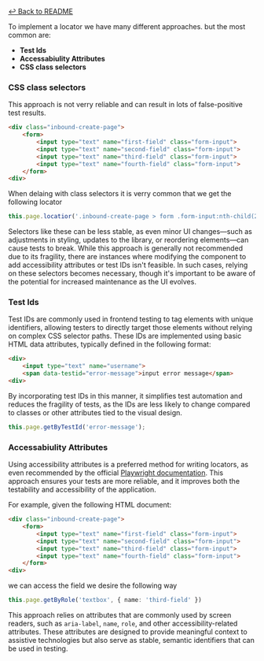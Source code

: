 
[↩️ Back to README](/README.md)

To implement a locator we have many different approaches. but the most common are: 
- **Test Ids**
- **Accessabiulity Attributes**
- **CSS class selectors**

### CSS class selectors 
This approach is not verry reliable and can result in lots of false-positive test results.

```html
<div class="inbound-create-page">
    <form>
        <input type="text" name="first-field" class="form-input">   
        <input type="text" name="second-field" class="form-input">   
        <input type="text" name="third-field" class="form-input">   
        <input type="text" name="fourth-field" class="form-input">   
    </form>
<div>
```
When delaing with class selectors it is verry common that we get the following locator

```ts
this.page.locatior('.inbound-create-page > form .form-input:nth-child(2)');
```
Selectors like these can be less stable, as even minor UI changes—such as adjustments in styling, updates to the library, or reordering elements—can cause tests to break. While this approach is generally not recommended due to its fragility, there are instances where modifying the component to add accessibility attributes or test IDs isn't feasible. In such cases, relying on these selectors becomes necessary, though it's important to be aware of the potential for increased maintenance as the UI evolves.

### Test Ids
Test IDs are commonly used in frontend testing to tag elements with unique identifiers, allowing testers to directly target those elements without relying on complex CSS selector paths. These IDs are implemented using basic HTML data attributes, typically defined in the following format:

```html
<div>
    <input type="text" name="username">   
    <span data-testid="error-message">input error message</span>
<div>
```
By incorporating test IDs in this manner, it simplifies test automation and reduces the fragility of tests, as the IDs are less likely to change compared to classes or other attributes tied to the visual design.

```ts
this.page.getByTestId('error-message');
```



### Accessabiulity Attributes

Using accessibility attributes is a preferred method for writing locators, as even recommended by the official [Playwright documentation](https://playwright.dev/docs/api/class-locator). This approach ensures your tests are more reliable, and it improves both the testability and accessibility of the application.

For example, given the following HTML document:

```html
<div class="inbound-create-page">
    <form>
        <input type="text" name="first-field" class="form-input">   
        <input type="text" name="second-field" class="form-input">   
        <input type="text" name="third-field" class="form-input">   
        <input type="text" name="fourth-field" class="form-input">   
    </form>
<div>
```
we can access the field we desire the following way

```ts
this.page.getByRole('textbox', { name: 'third-field' })
```

This approach relies on attributes that are commonly used by screen readers, such as `aria-label`, `name`, `role`, and other accessibility-related attributes. These attributes are designed to provide meaningful context to assistive technologies but also serve as stable, semantic identifiers that can be used in testing.